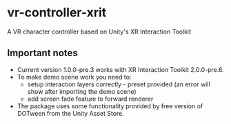 # vr-controller-xrit
A VR character controller based on Unity's XR Interaction Toolkit

## Important notes
- Current version 1.0.0-pre.3 works with XR Interaction Toolkit 2.0.0-pre.6.
- To make demo scene work you need to:
	- setup interaction layers correctly - preset provided (an error will show after importing the demo scene)
	- add screen fade feature to forward renderer
- The package uses some functionality provided by free version of DOTween from the Unity Asset Store.
